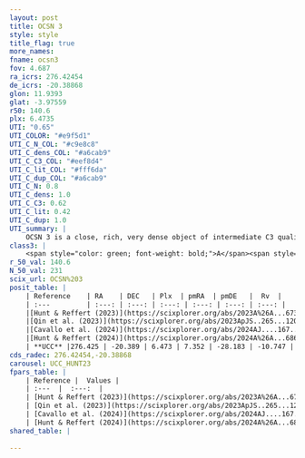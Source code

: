 ```yaml
---
layout: post
title: OCSN 3
style: style
title_flag: true
more_names: 
fname: ocsn3
fov: 4.687
ra_icrs: 276.42454
de_icrs: -20.38868
glon: 11.9393
glat: -3.97559
r50: 140.6
plx: 6.4735
UTI: "0.65"
UTI_COLOR: "#e9f5d1"
UTI_C_N_COL: "#c9e8c8"
UTI_C_dens_COL: "#a6cab9"
UTI_C_C3_COL: "#eef8d4"
UTI_C_lit_COL: "#fff6da"
UTI_C_dup_COL: "#a6cab9"
UTI_C_N: 0.8
UTI_C_dens: 1.0
UTI_C_C3: 0.62
UTI_C_lit: 0.42
UTI_C_dup: 1.0
UTI_summary: |
    OCSN 3 is a close, rich, very dense object of intermediate C3 quality. It was recently reported in the literature.
class3: |
    <span style="color: green; font-weight: bold;">A</span><span style="color: red; font-weight: bold;">C</span>
r_50_val: 140.6
N_50_val: 231
scix_url: OCSN%203
posit_table: |
    | Reference    | RA    | DEC   | Plx  | pmRA  | pmDE   |  Rv  |
    | :---         | :---: | :---: | :---: | :---: | :---: | :---: |
    |[Hunt & Reffert (2023)](https://scixplorer.org/abs/2023A%26A...673A.114H) | 276.456 | -21.037 | 6.644 | 7.265 | -28.925 | -11.858 |
    |[Qin et al. (2023)](https://scixplorer.org/abs/2023ApJS..265...12Q) | 276.52 | -20.48 | 6.3 | 7.31 | -26.9 | -10.81 |
    |[Cavallo et al. (2024)](https://scixplorer.org/abs/2024AJ....167...12C) | 276.331 | -20.792 | 6.639 | -- | -- | -- |
    |[Hunt & Reffert (2024)](https://scixplorer.org/abs/2024A%26A...686A..42H) | 276.456 | -21.037 | 6.644 | 7.265 | -28.925 | -11.858 |
    | **UCC** |276.425 | -20.389 | 6.473 | 7.352 | -28.183 | -10.747 | 
cds_radec: 276.42454,-20.38868
carousel: UCC_HUNT23
fpars_table: |
    | Reference |  Values |
    | :---  |  :---:  |
    | [Hunt & Reffert (2023)](https://scixplorer.org/abs/2023A%26A...673A.114H) | `AV50=0.148, diffAV50=0.619, MOD50=5.847, logAge50=8.848` |
    | [Qin et al. (2023)](https://scixplorer.org/abs/2023ApJS..265...12Q) | `E(B-V)=0.21, m-M=6.56, logt=8.45` |
    | [Cavallo et al. (2024)](https://scixplorer.org/abs/2024AJ....167...12C) | `AV50=0.8, dMod50=5.91, logAge50=8.53, [Fe/H]50=0.19` |
    | [Hunt & Reffert (2024)](https://scixplorer.org/abs/2024A%26A...686A..42H) | `MassJ=48.2884` |
shared_table: |
    
---
```

